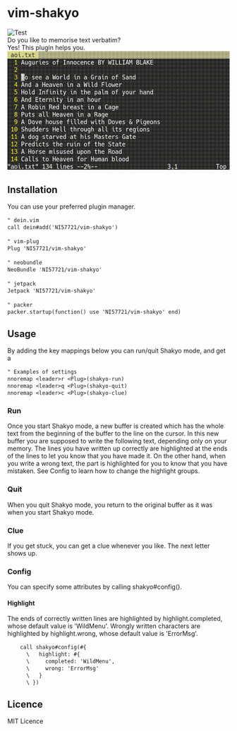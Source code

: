 # vim-shakyo
![Test](./../../actions/workflows/test.yml/badge.svg)  
Do you like to memorise text verbatim?  
Yes! This plugin helps you.
![screenshot](https://raw.githubusercontent.com/NI57721/vim-shakyo/assets/screenshot.gif)

## Installation
You can use your preferred plugin manager.
```vim
" dein.vim
call dein#add('NI57721/vim-shakyo')

" vim-plug
Plug 'NI57721/vim-shakyo'

" neobundle
NeoBundle 'NI57721/vim-shakyo'

" jetpack
Jetpack 'NI57721/vim-shakyo'

" packer
packer.startup(function() use 'NI57721/vim-shakyo' end)
```

## Usage
By adding the key mappings below you can run/quit Shakyo mode, and get a
```vim
" Examples of settings
nnoremap <leader>r <Plug>(shakyo-run)
nnoremap <leader>q <Plug>(shakyo-quit)
nnoremap <leader>c <Plug>(shakyo-clue)
```

### Run
Once you start Shakyo mode, a new buffer is created which has the whole text
from the beginning of the buffer to the line on the cursor. In this new
buffer you are supposed to write the following text, depending only on your
memory. The lines you have written up correctly are highlighted at the ends
of the lines to let you know that you have made it. On the other hand, when
you write a wrong text, the part is highlighted for you to know that you have
mistaken. See Config to learn how to change the highlight groups.

### Quit
When you quit Shakyo mode, you return to the original buffer as it was when
you start Shakyo mode.

### Clue
If you get stuck, you can get a clue whenever you like. The next letter shows
up.

### Config
You can specify some attributes by calling shakyo#config().

#### Highlight
The ends of correctly written lines are highlighted by highlight.completed,
whose default value is 'WildMenu'.
Wrongly written characters are highlighted by highlight.wrong, whose default
value is 'ErrorMsg'.
```vim
    call shakyo#config(#{
      \   highlight: #{
      \     completed: 'WildMenu',
      \     wrong: 'ErrorMsg'
      \   }
      \ })
```

## Licence
MIT Licence


